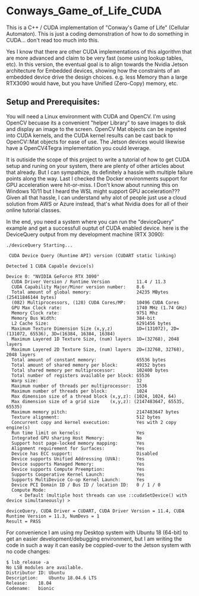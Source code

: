 # Conways_Game_of_Life_CUDA
This is a C++ / CUDA implementation of "Conway's Game of Life" (Cellular Automaton). This is just a coding demonstration of how to do something in CUDA... don't read too much into this.

Yes I know that there are other CUDA implementations of this algorithm that are more advanced and claim to be very fast (some using lookup tables, etc). In this version, the eventual goal is to align towards the Nvidia Jetson architecture for Embedded devices, showing how the constraints of an embedded device drive the design choices. e.g. less Memory than a large RTX3090 would have, but you have Unified (Zero-Copy) memory, etc.

## Setup and Prerequisites:
You will need a Linux environment with CUDA and OpenCV. I'm using OpenCV becuase its a convenient "helper Library" to save images to disk and display an image to the screen. OpenCV Mat objects can be ingested into CUDA kernels, and the CUDA kernel results can be cast back to OpenCV::Mat objects for ease of use. The Jetson devices would likewise have a OpenCV4Tegra implementation you could leverage.

It is outiside the scope of this project to write a tutorial of how to get CUDA setup and runing on your system, there are plenty of other articles about that already. But I can sympathize, its definitely a hassle with multiple failure points along the way. Last I checked the Docker environments support for GPU acceleration were hit-or-miss. I Don't know about running this on Windows 10/11 but I heard the WSL might support GPU acceleration??? Given all that hassle, I can understand why alot of people just use a cloud solution from AWS or Azure instead, that's what Nvidia does for all of their online tutorial classes.

In the end, you need a system where you can run the "deviceQuery" example and get a successfull ouptut of CUDA enabled device.
here is the DeviceQuery output from my development machine (RTX 3090):
```
./deviceQuery Starting...

 CUDA Device Query (Runtime API) version (CUDART static linking)

Detected 1 CUDA Capable device(s)

Device 0: "NVIDIA GeForce RTX 3090"
  CUDA Driver Version / Runtime Version          11.4 / 11.3
  CUDA Capability Major/Minor version number:    8.6
  Total amount of global memory:                 24235 MBytes (25411846144 bytes)
  (082) Multiprocessors, (128) CUDA Cores/MP:    10496 CUDA Cores
  GPU Max Clock rate:                            1740 MHz (1.74 GHz)
  Memory Clock rate:                             9751 Mhz
  Memory Bus Width:                              384-bit
  L2 Cache Size:                                 6291456 bytes
  Maximum Texture Dimension Size (x,y,z)         1D=(131072), 2D=(131072, 65536), 3D=(16384, 16384, 16384)
  Maximum Layered 1D Texture Size, (num) layers  1D=(32768), 2048 layers
  Maximum Layered 2D Texture Size, (num) layers  2D=(32768, 32768), 2048 layers
  Total amount of constant memory:               65536 bytes
  Total amount of shared memory per block:       49152 bytes
  Total shared memory per multiprocessor:        102400 bytes
  Total number of registers available per block: 65536
  Warp size:                                     32
  Maximum number of threads per multiprocessor:  1536
  Maximum number of threads per block:           1024
  Max dimension size of a thread block (x,y,z): (1024, 1024, 64)
  Max dimension size of a grid size    (x,y,z): (2147483647, 65535, 65535)
  Maximum memory pitch:                          2147483647 bytes
  Texture alignment:                             512 bytes
  Concurrent copy and kernel execution:          Yes with 2 copy engine(s)
  Run time limit on kernels:                     Yes
  Integrated GPU sharing Host Memory:            No
  Support host page-locked memory mapping:       Yes
  Alignment requirement for Surfaces:            Yes
  Device has ECC support:                        Disabled
  Device supports Unified Addressing (UVA):      Yes
  Device supports Managed Memory:                Yes
  Device supports Compute Preemption:            Yes
  Supports Cooperative Kernel Launch:            Yes
  Supports MultiDevice Co-op Kernel Launch:      Yes
  Device PCI Domain ID / Bus ID / location ID:   0 / 1 / 0
  Compute Mode:
     < Default (multiple host threads can use ::cudaSetDevice() with device simultaneously) >

deviceQuery, CUDA Driver = CUDART, CUDA Driver Version = 11.4, CUDA Runtime Version = 11.3, NumDevs = 1
Result = PASS
```
For convenience I am using my Desktop system with Ubuntu 18 (64-bit) to get an easier development/debugging environment, but I am writing the code in such a way it can easily be coppied-over to the Jetson system with no code changes:
```
$ lsb_release -a
No LSB modules are available.
Distributor ID:	Ubuntu
Description:	Ubuntu 18.04.6 LTS
Release:	18.04
Codename:	bionic

```
